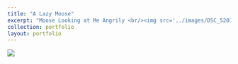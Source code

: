 ```yaml
---
title: "A Lazy Moose"
excerpt: "Moose Looking at Me Angrily <br/><img src='../images/DSC_5203.JPG'>"
collection: portfolio
layout: portfolio
---
```


<img src='{{ site.baseurl }}/images/DSC_5203.JPG'>